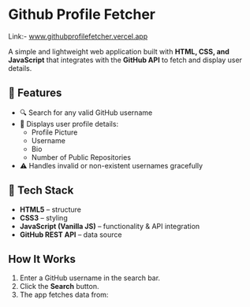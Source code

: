 # Github Profile Fetcher

Link:- www.githubprofilefetcher.vercel.app

A simple and lightweight web application built with **HTML, CSS, and JavaScript** that integrates with the **GitHub API** to fetch and display user details.  

## 🚀 Features  
- 🔍 Search for any valid GitHub username  
- 👤 Displays user profile details:  
  - Profile Picture  
  - Username  
  - Bio  
  - Number of Public Repositories  
- ⚠️ Handles invalid or non-existent usernames gracefully  

## 🔧 Tech Stack  
- **HTML5** – structure  
- **CSS3** – styling  
- **JavaScript (Vanilla JS)** – functionality & API integration  
- **GitHub REST API** – data source  

## How It Works  
1. Enter a GitHub username in the search bar.  
2. Click the **Search** button.  
3. The app fetches data from:  

